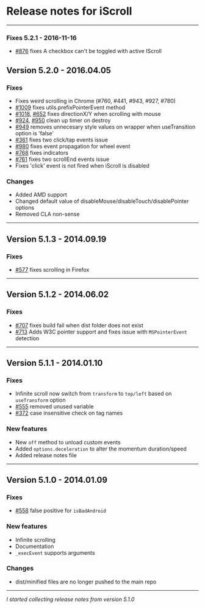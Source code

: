 # Release notes for iScroll

---
### Fixes 5.2.1 - 2016-11-16
* [#876](https://github.com/cubiq/iscroll/issues/876) fixes A checkbox can't be toggled with active IScroll

##  Version 5.2.0 - 2016.04.05

### Fixes
* Fixes weird scrolling in Chrome (#760, #441, #943, #927, #780)
* [#1009](https://github.com/cubiq/iscroll/issues/1009) fixes utils.prefixPointerEvent method
* [#1018](https://github.com/cubiq/iscroll/issues/1018), [#652](https://github.com/cubiq/iscroll/issues/652) fixes directionX/Y when scrolling with mouse
* [#924](https://github.com/cubiq/iscroll/issues/924), [#950](https://github.com/cubiq/iscroll/issues/950) clean up timer on destroy
* [#949](https://github.com/cubiq/iscroll/issues/949) removes unnecesary style values on wrapper when useTransition option is 'false'
* [#361](https://github.com/cubiq/iscroll/issues/361) fixes two click/tap events issue
* [#980](https://github.com/cubiq/iscroll/issues/980) fixes event propagation for wheel event
* [#768](https://github.com/cubiq/iscroll/issues/768) fixes indicators
* [#761](https://github.com/cubiq/iscroll/issues/761) fixes two scrollEnd events issue
* Fixes 'click' event is not fired when iScroll is disabled

### Changes
* Added AMD support
* Changed default value of disableMouse/disableTouch/disablePointer options
* Removed CLA non-sense

---

##  Version 5.1.3 - 2014.09.19

### Fixes
* [#577](https://github.com/cubiq/iscroll/issues/577) fixes scrolling in Firefox

---

##  Version 5.1.2 - 2014.06.02

### Fixes
* [#707](https://github.com/cubiq/iscroll/pull/707) fixes build fail when dist folder does not exist
* [#713](https://github.com/cubiq/iscroll/pull/713) Adds W3C pointer support and fixes issue with `MSPointerEvent` detection

---

##  Version 5.1.1 - 2014.01.10

### Fixes
* Infinite scroll now switch from `transform` to `top/left` based on `useTransform` option
* [#555](https://github.com/cubiq/iscroll/issues/555) removed unused variable
* [#372](https://github.com/cubiq/iscroll/issues/372) case insensitive check on tag names

### New features
* New `off` method to unload custom events
* Added `options.deceleration` to alter the momentum duration/speed
* Added release notes file

---

##  Version 5.1.0 - 2014.01.09

### Fixes
* [#558](https://github.com/cubiq/iscroll/issues/558) false positive for `isBadAndroid`

### New features
* Infinite scrolling
* Documentation
* `_execEvent` supports arguments

### Changes
* dist/minified files are no longer pushed to the main repo

---

*I started collecting release notes from version 5.1.0*
